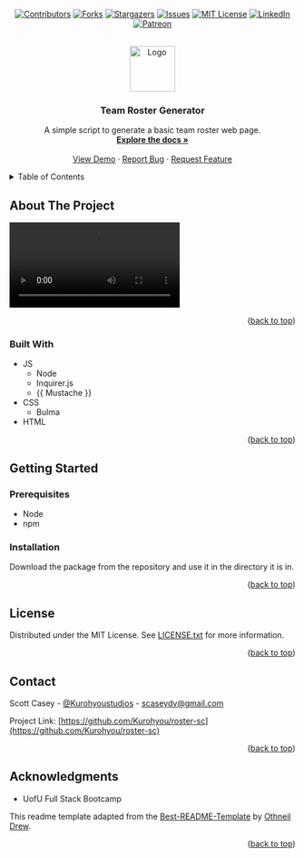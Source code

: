 <div id="top"></div>
<span align="center">

[![Contributors][contributors-shield]][contributors-url] [![Forks][forks-shield]][forks-url] [![Stargazers][stars-shield]][stars-url] [![Issues][issues-shield]][issues-url] [![MIT License][license-shield]][license-url]
[![LinkedIn][linkedin-shield]][linkedin-url] [![Patreon][patreon-shield]][patreon-url]

</span>
<!-- PROJECT LOGO -->
<br />
<div align="center">
<a href="https://github.com/Kurohyou/roster-sc">
<img src="images/logo.png" alt="Logo" width="80" height="80">
</a>
<h3 align="center">Team Roster Generator</h3>
<p align="center">
A simple script to generate a basic team roster web page.
<br/>
<a href="https://github.com/Kurohyou/roster-sc"><strong>Explore the docs »</strong></a>
<br/>
<br/>
<a href="https://github.com/Kurohyou/roster-sc">View Demo</a>
·
<a href="https://github.com/Kurohyou/roster-sc/issues">Report Bug</a>
·
<a href="https://github.com/Kurohyou/roster-sc/issues">Request Feature</a>
</p>
</div>
<!-- TABLE OF CONTENTS -->
<details>
<summary>Table of Contents</summary>
<ol>
<li>
<a href="#about-the-project">About The Project</a>
<ul>
<li><a href="#built-with">Built With</a></li>
</ul>
</li>
<li>
<a href="#getting-started">Getting Started</a>
<ul>
<li><a href="#prerequisites">Prerequisites</a></li>
<li><a href="#installation">Installation</a></li>
</ul>
</li>
<li><a href="#license">License</a></li>
<li><a href="#contact">Contact</a></li>
<li><a href="#acknowledgments">Acknowledgments</a></li>
</ol>
</details>
<!-- ABOUT THE PROJECT -->

## About The Project
![Product Name Screen Shot][product-screenshot]

<p align="right">(<a href="#top">back to top</a>)</p>

### Built With
- JS
  - Node
  - Inquirer.js
  - {{ Mustache }}
- CSS
  - Bulma
- HTML
<p align="right">(<a href="#top">back to top</a>)</p>
<!-- GETTING STARTED -->

## Getting Started

### Prerequisites
- Node
- npm
### Installation
Download the package from the repository and use it in the directory it is in.
<p align="right">(<a href="#top">back to top</a>)</p>
<!-- LICENSE -->

## License
Distributed under the MIT License. See [LICENSE.txt](LICENSE.txt) for more information.
<p align="right">(<a href="#top">back to top</a>)</p>
<!-- CONTACT -->

## Contact
Scott Casey - [@Kurohyoustudios](https://twitter.com/Kurohyoustudios) - scaseydv@gmail.com

Project Link: [https://github.com/Kurohyou/roster-sc](https://github.com/Kurohyou/roster-sc)
<p align="right">(<a href="#top">back to top</a>)</p>
<!-- ACKNOWLEDGMENTS -->

## Acknowledgments
- UofU Full Stack Bootcamp

This readme template adapted from the [Best-README-Template](https://github.com/othneildrew/Best-README-Template/blob/master/BLANK_README.md) by [Othneil Drew](https://github.com/othneildrew).
<p align="right">(<a href="#top">back to top</a>)</p>
<!-- MARKDOWN LINKS & IMAGES -->
<!-- https://www.markdownguide.org/basic-syntax/#reference-style-links -->

[contributors-shield]: https://img.shields.io/github/contributors/Kurohyou/roster-sc.svg?style=flat
[contributors-url]: https://github.com/Kurohyou/roster-sc/graphs/contributors
[forks-shield]: https://img.shields.io/github/forks/Kurohyou/roster-sc.svg?style=flat
[forks-url]: https://github.com/Kurohyou/roster-sc/network/members
[stars-shield]: https://img.shields.io/github/stars/Kurohyou/roster-sc.svg?style=flat
[stars-url]: https://github.com/Kurohyou/roster-sc/stargazers
[issues-shield]: https://img.shields.io/github/issues/Kurohyou/roster-sc.svg?style=flat
[issues-url]: https://github.com/Kurohyou/roster-sc/issues
[license-shield]: https://img.shields.io/github/license/Kurohyou/roster-sc.svg?style=flat
[license-url]: https://github.com/Kurohyou/roster-sc/blob/master/LICENSE.txt
[linkedin-shield]: https://img.shields.io/badge/-LinkedIn-black.svg?style=flat&logo=linkedin&colorB=555
[linkedin-url]: https://linkedin.com/in/Kurohyou
[patreon-shield]: https://img.shields.io/endpoint.svg?url=https%3A%2F%2Fshieldsio-patreon.vercel.app%2Fapi%3Fusername%3Dkurohyoustudios%26type%3Dpatrons&style=flat
[patreon-url]: https://patreon.com/kurohyoustudios
[product-screenshot]: assets/videos/demo.mp4